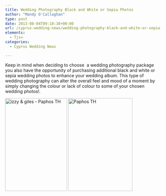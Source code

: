 ```yaml
---
title: Wedding Photography Black and White or Sepia Photos
author: "Mandy O'Callaghan"
type: post
date: 2013-08-04T09:10:38+00:00
url: /cyprus-wedding-news/wedding-photography-black-and-white-or-sepia-photos/
elements:
  - Tjs=
categories:
  - Cyprus Wedding News

---
```

Keep in mind when deciding to choose  a wedding photography package you also have the opportunity of purchasing additional black and white or sepia wedding photos to enhance your wedding album. This type of wedding photography can alter the overall feel and mood of a moment by simply changing the colour or lack of colour to some of your chosen wedding photos!.
  
[<img class="alignleft size-medium wp-image-888" alt="izzy & giles - Paphos TH" src="http://www.amazingcyprusweddings.com/wp-content/uploads/2013/08/izzy-giles-Paphos-TH-200x300.jpg" width="200" height="300" srcset="https://www.amazingcyprusweddings.com/wp-content/uploads/2013/08/izzy-giles-Paphos-TH-200x300.jpg 200w, https://www.amazingcyprusweddings.com/wp-content/uploads/2013/08/izzy-giles-Paphos-TH-223x335.jpg 223w, https://www.amazingcyprusweddings.com/wp-content/uploads/2013/08/izzy-giles-Paphos-TH-193x290.jpg 193w, https://www.amazingcyprusweddings.com/wp-content/uploads/2013/08/izzy-giles-Paphos-TH-133x200.jpg 133w, https://www.amazingcyprusweddings.com/wp-content/uploads/2013/08/izzy-giles-Paphos-TH-98x147.jpg 98w, https://www.amazingcyprusweddings.com/wp-content/uploads/2013/08/izzy-giles-Paphos-TH.jpg 320w" sizes="(max-width: 200px) 100vw, 200px" />][1] [<img class="alignleft size-medium wp-image-889" alt="Paphos TH" src="http://www.amazingcyprusweddings.com/wp-content/uploads/2013/08/Paphos-TH-208x300.jpg" width="208" height="300" srcset="https://www.amazingcyprusweddings.com/wp-content/uploads/2013/08/Paphos-TH-208x300.jpg 208w, https://www.amazingcyprusweddings.com/wp-content/uploads/2013/08/Paphos-TH-232x335.jpg 232w, https://www.amazingcyprusweddings.com/wp-content/uploads/2013/08/Paphos-TH-201x290.jpg 201w, https://www.amazingcyprusweddings.com/wp-content/uploads/2013/08/Paphos-TH-138x200.jpg 138w, https://www.amazingcyprusweddings.com/wp-content/uploads/2013/08/Paphos-TH-101x147.jpg 101w, https://www.amazingcyprusweddings.com/wp-content/uploads/2013/08/Paphos-TH.jpg 333w" sizes="(max-width: 208px) 100vw, 208px" />][2]

 [1]: http://www.amazingcyprusweddings.com/wp-content/uploads/2013/08/izzy-giles-Paphos-TH.jpg
 [2]: http://www.amazingcyprusweddings.com/wp-content/uploads/2013/08/Paphos-TH.jpg